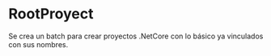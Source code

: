 # RootProyect
Se crea un batch para crear proyectos .NetCore con lo básico ya vinculados con sus nombres.  
